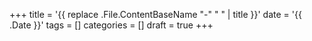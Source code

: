 +++
title = '{{ replace .File.ContentBaseName "-" " " | title }}'
date = '{{ .Date }}'
tags = []
categories = []
draft = true
+++
